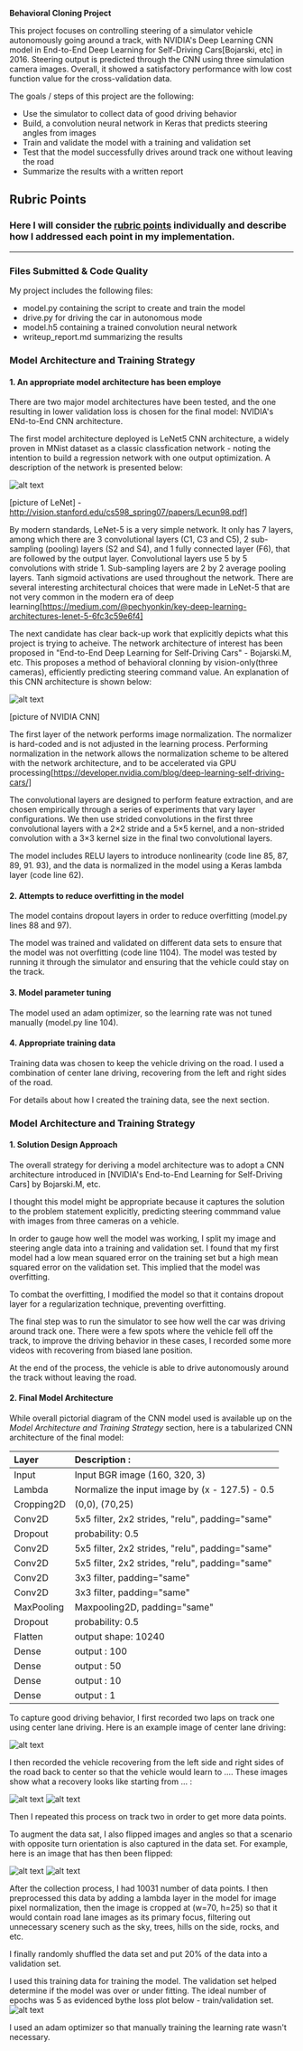 **Behavioral Cloning Project**

This project focuses on controlling steering of a simulator vehicle autonomously going around a track, with NVIDIA's Deep Learning CNN model in  End-to-End Deep Learning for Self-Driving Cars[Bojarski, etc] in 2016. Steering output is predicted through the CNN using three simulation camera images. Overall, it showed a satisfactory performance with low cost function value for the cross-validation data.

The goals / steps of this project are the following:
* Use the simulator to collect data of good driving behavior
* Build, a convolution neural network in Keras that predicts steering angles from images
* Train and validate the model with a training and validation set
* Test that the model successfully drives around track one without leaving the road
* Summarize the results with a written report

[//]: # (Image References)

[image2]: ./img/center.jpg "Center Image"
[image3]: ./img/left.jpg "Recovery Image - left"
[image4]: ./img/right.jpg "Recovery Image - right"
[image6]: ./img/flip.png "Flip Image"
[image7]: ./img/Loss_train_val.png "loss_val"
[image8]: ./LeNet5.png "LeNet5 CNN architecture"

## Rubric Points
### Here I will consider the [rubric points](https://review.udacity.com/#!/rubrics/432/view) individually and describe how I addressed each point in my implementation.  

---
### Files Submitted & Code Quality

My project includes the following files:
* model.py containing the script to create and train the model
* drive.py for driving the car in autonomous mode
* model.h5 containing a trained convolution neural network 
* writeup_report.md summarizing the results

### Model Architecture and Training Strategy

#### 1. An appropriate model architecture has been employe

There are two major model architectures have been tested, and the one resulting in lower validation loss is chosen for the final model: NVIDIA's ENd-to-End CNN architecture.

The first model architecture deployed is LeNet5 CNN architecture, a widely proven in MNist dataset as a classic classfication network - noting the intention to build a regression network with one output optimization. A description of the network is presented below:

![alt text][image8]

[picture of LeNet] - http://vision.stanford.edu/cs598_spring07/papers/Lecun98.pdf]

By modern standards, LeNet-5 is a very simple network. It only has 7 layers, among which there are 3 convolutional layers (C1, C3 and C5), 2 sub-sampling (pooling) layers (S2 and S4), and 1 fully connected layer (F6), that are followed by the output layer. Convolutional layers use 5 by 5 convolutions with stride 1. Sub-sampling layers are 2 by 2 average pooling layers. Tanh sigmoid activations are used throughout the network. There are several interesting architectural choices that were made in LeNet-5 that are not very common in the modern era of deep learning[https://medium.com/@pechyonkin/key-deep-learning-architectures-lenet-5-6fc3c59e6f4] 

The next candidate has clear back-up work that explicitly depicts what this project is trying to acheive. The network architecture of interest has been proposed in "End-to-End Deep Learning for Self-Driving Cars" - Bojarski.M, etc. 
This proposes a method of behavioral clonning by vision-only(three cameras), efficiently predicting steering command value. An explanation of this CNN architecture is shown below:

[image9]: ./img/CNN.png "NVIDIA End-to-End CNN architecture"
![alt text][image9]

[picture of NVIDIA CNN]

The first layer of the network performs image normalization. The normalizer is hard-coded and is not adjusted in the learning process. Performing normalization in the network allows the normalization scheme to be altered with the network architecture, and to be accelerated via GPU processing[https://developer.nvidia.com/blog/deep-learning-self-driving-cars/]

The convolutional layers are designed to perform feature extraction, and are chosen empirically through a series of experiments that vary layer configurations. We then use strided convolutions in the first three convolutional layers with a 2×2 stride and a 5×5 kernel, and a non-strided convolution with a 3×3 kernel size in the final two convolutional layers.

The model includes RELU layers to introduce nonlinearity (code line 85, 87, 89, 91. 93), and the data is normalized in the model using a Keras lambda layer (code line 62). 

#### 2. Attempts to reduce overfitting in the model

The model contains dropout layers in order to reduce overfitting (model.py lines 88 and 97). 

The model was trained and validated on different data sets to ensure that the model was not overfitting (code line 1104). The model was tested by running it through the simulator and ensuring that the vehicle could stay on the track.

#### 3. Model parameter tuning

The model used an adam optimizer, so the learning rate was not tuned manually (model.py line 104).

#### 4. Appropriate training data

Training data was chosen to keep the vehicle driving on the road. I used a combination of center lane driving, recovering from the left and right sides of the road.  

For details about how I created the training data, see the next section. 

### Model Architecture and Training Strategy

#### 1. Solution Design Approach

The overall strategy for deriving a model architecture was to adopt a CNN architecture introduced in [NVIDIA's End-to-End Learning for Self-Driving Cars] by Bojarski.M, etc.

I thought this model might be appropriate because it captures the solution to the problem statement explicitly, predicting steering commmand value with images from three cameras on a vehicle.

In order to gauge how well the model was working, I split my image and steering angle data into a training and validation set. I found that my first model had a low mean squared error on the training set but a high mean squared error on the validation set. This implied that the model was overfitting. 

To combat the overfitting, I modified the model so that it contains dropout layer for a regularization technique, preventing overfitting.

The final step was to run the simulator to see how well the car was driving around track one. There were a few spots where the vehicle fell off the track, to improve the driving behavior in these cases, I recorded some more videos with recovering from biased lane position.

At the end of the process, the vehicle is able to drive autonomously around the track without leaving the road.

#### 2. Final Model Architecture
While overall pictorial diagram of the CNN model used is available up on the *Model Architecture and Training Strategy* section, here is a tabularized CNN architecture of the final model:

|Layer     |Description					   :|
|:---------|:----------------------------------------------|
|Input     |Input BGR image (160, 320, 3)		   |
|Lambda    |Normalize the input image by (x - 127.5) - 0.5 |
|Cropping2D|(0,0), (70,25)				   |
|Conv2D    |5x5 filter, 2x2 strides, "relu", padding="same"|
|Dropout   |probability: 0.5				   |
|Conv2D    |5x5 filter, 2x2 strides, "relu", padding="same"|
|Conv2D    |5x5 filter, 2x2 strides, "relu", padding="same"|
|Conv2D    |3x3 filter, padding="same"			   |
|Conv2D    |3x3 filter, padding="same"			   |
|MaxPooling|Maxpooling2D, padding="same"		   |
|Dropout   |probability: 0.5				   |
|Flatten   |output shape: 10240			  	   |
|Dense     |output : 100				   |
|Dense     |output : 50 				   |
|Dense     |output : 10 			    	   |
|Dense     |output : 1  				   |


To capture good driving behavior, I first recorded two laps on track one using center lane driving. Here is an example image of center lane driving:

![alt text][image2]

I then recorded the vehicle recovering from the left side and right sides of the road back to center so that the vehicle would learn to .... These images show what a recovery looks like starting from ... :

![alt text][image3]
![alt text][image4]

Then I repeated this process on track two in order to get more data points.

To augment the data sat, I also flipped images and angles so that a scenario with opposite turn orientation is also captured in the data set. For example, here is an image that has then been flipped:

![alt text][image2]
![alt text][image6]

After the collection process, I had 10031 number of data points. I then preprocessed this data by adding a lambda layer in the model for image pixel normalization, then the image is cropped at (w=70, h=25) so that it would contain road lane images as its primary focus, filtering out unnecessary scenery such as the sky, trees, hills on the side, rocks, and etc.

I finally randomly shuffled the data set and put 20% of the data into a validation set. 

I used this training data for training the model. The validation set helped determine if the model was over or under fitting. The ideal number of epochs was 5 as evidenced bythe loss plot below - train/validation set.
![alt text][image7]

I used an adam optimizer so that manually training the learning rate wasn't necessary.
